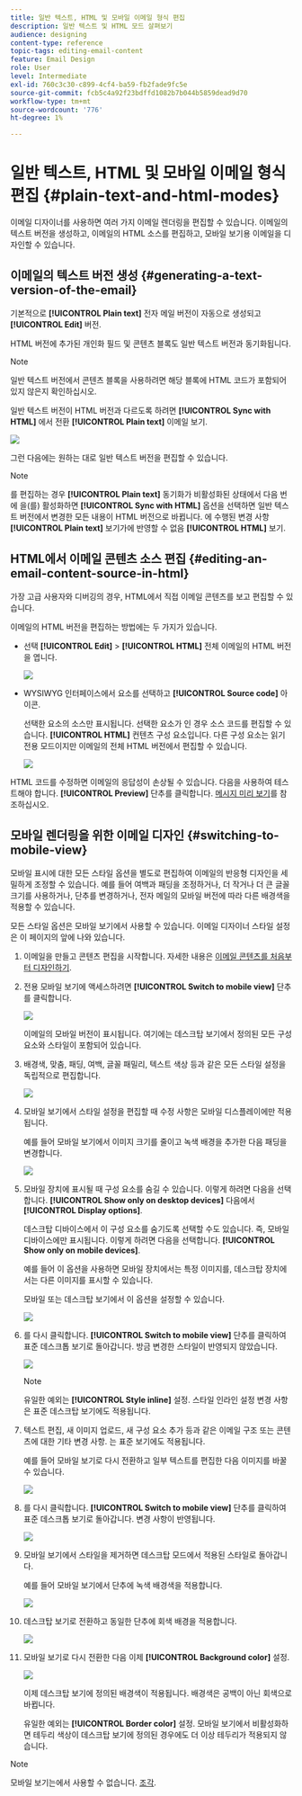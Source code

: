 ```yaml
---
title: 일반 텍스트, HTML 및 모바일 이메일 형식 편집
description: 일반 텍스트 및 HTML 모드 살펴보기
audience: designing
content-type: reference
topic-tags: editing-email-content
feature: Email Design
role: User
level: Intermediate
exl-id: 760c3c30-c899-4cf4-ba59-fb2fade9fc5e
source-git-commit: fcb5c4a92f23bdffd1082b7b044b5859dead9d70
workflow-type: tm+mt
source-wordcount: '776'
ht-degree: 1%

---
```


# 일반 텍스트, HTML 및 모바일 이메일 형식 편집 {#plain-text-and-html-modes}

이메일 디자이너를 사용하면 여러 가지 이메일 렌더링을 편집할 수 있습니다. 이메일의 텍스트 버전을 생성하고, 이메일의 HTML 소스를 편집하고, 모바일 보기용 이메일을 디자인할 수 있습니다.

## 이메일의 텍스트 버전 생성 {#generating-a-text-version-of-the-email}

기본적으로 **[!UICONTROL Plain text]** 전자 메일 버전이 자동으로 생성되고 **[!UICONTROL Edit]** 버전.

HTML 버전에 추가된 개인화 필드 및 콘텐츠 블록도 일반 텍스트 버전과 동기화됩니다.

>[!NOTE]
>
>일반 텍스트 버전에서 콘텐츠 블록을 사용하려면 해당 블록에 HTML 코드가 포함되어 있지 않은지 확인하십시오.

일반 텍스트 버전이 HTML 버전과 다르도록 하려면 **[!UICONTROL Sync with HTML]** 에서 전환 **[!UICONTROL Plain text]** 이메일 보기.

![](assets/email_designer_textversion.png)

그런 다음에는 원하는 대로 일반 텍스트 버전을 편집할 수 있습니다.

>[!NOTE]
>
>를 편집하는 경우 **[!UICONTROL Plain text]** 동기화가 비활성화된 상태에서 다음 번에 을(를) 활성화하면 **[!UICONTROL Sync with HTML]** 옵션을 선택하면 일반 텍스트 버전에서 변경한 모든 내용이 HTML 버전으로 바뀝니다. 에 수행된 변경 사항 **[!UICONTROL Plain text]** 보기가에 반영할 수 없음 **[!UICONTROL HTML]** 보기.

## HTML에서 이메일 콘텐츠 소스 편집 {#editing-an-email-content-source-in-html}

가장 고급 사용자와 디버깅의 경우, HTML에서 직접 이메일 콘텐츠를 보고 편집할 수 있습니다.

이메일의 HTML 버전을 편집하는 방법에는 두 가지가 있습니다.

* 선택 **[!UICONTROL Edit]** > **[!UICONTROL HTML]** 전체 이메일의 HTML 버전을 엽니다.

  ![](assets/email_designer_html1.png)

* WYSIWYG 인터페이스에서 요소를 선택하고 **[!UICONTROL Source code]** 아이콘.

  선택한 요소의 소스만 표시됩니다. 선택한 요소가 인 경우 소스 코드를 편집할 수 있습니다. **[!UICONTROL HTML]** 컨텐츠 구성 요소입니다. 다른 구성 요소는 읽기 전용 모드이지만 이메일의 전체 HTML 버전에서 편집할 수 있습니다.

  ![](assets/email_designer_html2.png)

HTML 코드를 수정하면 이메일의 응답성이 손상될 수 있습니다. 다음을 사용하여 테스트해야 합니다. **[!UICONTROL Preview]** 단추를 클릭합니다. [메시지 미리 보기](../../sending/using/previewing-messages.md)를 참조하십시오.

## 모바일 렌더링을 위한 이메일 디자인 {#switching-to-mobile-view}

모바일 표시에 대한 모든 스타일 옵션을 별도로 편집하여 이메일의 반응형 디자인을 세밀하게 조정할 수 있습니다. 예를 들어 여백과 패딩을 조정하거나, 더 작거나 더 큰 글꼴 크기를 사용하거나, 단추를 변경하거나, 전자 메일의 모바일 버전에 따라 다른 배경색을 적용할 수 있습니다.

모든 스타일 옵션은 모바일 보기에서 사용할 수 있습니다. 이메일 디자이너 스타일 설정은 이 페이지의 앞에 나와 있습니다.

1. 이메일을 만들고 콘텐츠 편집을 시작합니다. 자세한 내용은 [이메일 콘텐츠를 처음부터 디자인하기](../../designing/using/designing-from-scratch.md#designing-an-email-content-from-scratch).
1. 전용 모바일 보기에 액세스하려면 **[!UICONTROL Switch to mobile view]** 단추를 클릭합니다.

   ![](assets/email_designer_mobile_view_switch.png)

   이메일의 모바일 버전이 표시됩니다. 여기에는 데스크탑 보기에서 정의된 모든 구성 요소와 스타일이 포함되어 있습니다.

1. 배경색, 맞춤, 패딩, 여백, 글꼴 패밀리, 텍스트 색상 등과 같은 모든 스타일 설정을 독립적으로 편집합니다.

   ![](assets/email_designer_mobile_view.png)

1. 모바일 보기에서 스타일 설정을 편집할 때 수정 사항은 모바일 디스플레이에만 적용됩니다.

   예를 들어 모바일 보기에서 이미지 크기를 줄이고 녹색 배경을 추가한 다음 패딩을 변경합니다.

   ![](assets/email_designer_mobile_view_change.png)

1. 모바일 장치에 표시될 때 구성 요소를 숨길 수 있습니다. 이렇게 하려면 다음을 선택합니다. **[!UICONTROL Show only on desktop devices]** 다음에서 **[!UICONTROL Display options]**.

   데스크탑 디바이스에서 이 구성 요소를 숨기도록 선택할 수도 있습니다. 즉, 모바일 디바이스에만 표시됩니다. 이렇게 하려면 다음을 선택합니다. **[!UICONTROL Show only on mobile devices]**.

   예를 들어 이 옵션을 사용하면 모바일 장치에서는 특정 이미지를, 데스크탑 장치에서는 다른 이미지를 표시할 수 있습니다.

   모바일 또는 데스크탑 보기에서 이 옵션을 설정할 수 있습니다.

   ![](assets/email_designer_mobile_hide.png)

1. 를 다시 클릭합니다. **[!UICONTROL Switch to mobile view]** 단추를 클릭하여 표준 데스크톱 보기로 돌아갑니다. 방금 변경한 스타일이 반영되지 않았습니다.

   ![](assets/email_designer_mobile_view_desktop_no-change.png)

   >[!NOTE]
   >
   >유일한 예외는 **[!UICONTROL Style inline]** 설정. 스타일 인라인 설정 변경 사항은 표준 데스크탑 보기에도 적용됩니다.

1. 텍스트 편집, 새 이미지 업로드, 새 구성 요소 추가 등과 같은 이메일 구조 또는 콘텐츠에 대한 기타 변경 사항. 는 표준 보기에도 적용됩니다.

   예를 들어 모바일 보기로 다시 전환하고 일부 텍스트를 편집한 다음 이미지를 바꿀 수 있습니다.

   ![](assets/email_designer_mobile_view_change_content.png)

1. 를 다시 클릭합니다. **[!UICONTROL Switch to mobile view]** 단추를 클릭하여 표준 데스크톱 보기로 돌아갑니다. 변경 사항이 반영됩니다.

   ![](assets/email_designer_mobile_view_desktop_content-change.png)

1. 모바일 보기에서 스타일을 제거하면 데스크탑 모드에서 적용된 스타일로 돌아갑니다.

   예를 들어 모바일 보기에서 단추에 녹색 배경색을 적용합니다.

   ![](assets/email_designer_mobile_view_background_mobile.png)

1. 데스크탑 보기로 전환하고 동일한 단추에 회색 배경을 적용합니다.

   ![](assets/email_designer_mobile_view_background_desktop.png)

1. 모바일 보기로 다시 전환한 다음 이제 **[!UICONTROL Background color]** 설정.

   ![](assets/email_designer_mobile_view_background_mobile_disabled.png)

   이제 데스크탑 보기에 정의된 배경색이 적용됩니다. 배경색은 공백이 아닌 회색으로 바뀝니다.

   유일한 예외는 **[!UICONTROL Border color]** 설정. 모바일 보기에서 비활성화하면 테두리 색상이 데스크탑 보기에 정의된 경우에도 더 이상 테두리가 적용되지 않습니다.

>[!NOTE]
>
>모바일 보기는에서 사용할 수 없습니다. [조각](../../designing/using/using-reusable-content.md#about-fragments).
